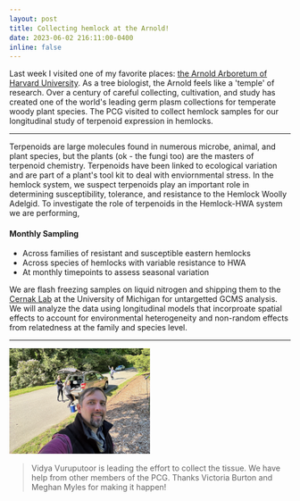 ```yaml
---
layout: post
title: Collecting hemlock at the Arnold!
date: 2023-06-02 216:11:00-0400
inline: false
---
```


Last week I visited one of my favorite places: <a href="https://arboretum.harvard.edu">the Arnold Arboretum of Harvard University</a>. As a tree biologist, the Arnold feels like a 'temple' of research. Over a century of careful collecting, cultivation, and study has created one of the world's leading germ plasm collections for temperate woody plant species. The PCG visited to collect hemlock samples for our longitudinal study of terpenoid expression in hemlocks.

***

Terpenoids are large molecules found in numerous microbe, animal, and plant species, but the plants (ok - the fungi too) are the masters of terpenoid chemistry. Terpenoids have been linked to ecological variation and are part of a plant's tool kit to deal with enviornmental stress. In the hemlock system, we suspect terpenoids play an important role in determining susceptibility, tolerance, and resistance to the Hemlock Woolly Adelgid. To investigate the role of terpenoids in the Hemlock-HWA system we are performing,

#### Monthly Sampling
<ul>
    <li>Across families of resistant and susceptible eastern hemlocks</li>
    <li>Across species of hemlocks with variable resistance to HWA</li>
    <li>At monthly timepoints to assess seasonal variation</li>
</ul>

We are flash freezing samples on liquid nitrogen and shipping them to the <a href="https://cernaklab.com">Cernak Lab</a> at the University of Michigan for untargetted GCMS analysis. We will analyze the data using longitudinal models that incorproate spatial effects to account for environmental heterogeneity and non-random effects from relatedness at the family and species level.

***

<img src="/assets/img/AnorldHemlockCollecting_May23.png" alt="Collecting Hemlocks at the Arnold!" style="width: 50%; height: auto;">

> Vidya Vuruputoor is leading the effort to collect the tissue. We have help from other members of the PCG. Thanks Victoria Burton and Meghan Myles for making it happen!
